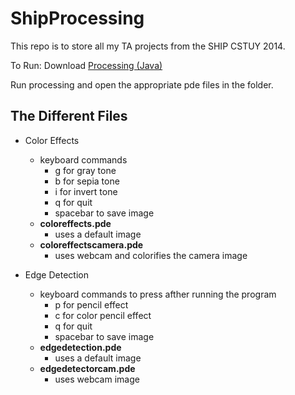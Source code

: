 ShipProcessing
==============
This repo is to store all my TA projects from the SHIP CSTUY 2014.

To Run: Download [Processing (Java)](https://www.processing.org)

Run processing and open the appropriate pde files in the folder. 

## The Different Files
* Color Effects 
  * keyboard commands
    * g for gray tone
    * b for sepia tone
    * i for invert tone
    * q for quit
    * spacebar to save image 
  * **coloreffects.pde**
    * uses a default image
  * **coloreffectscamera.pde**
    * uses webcam and colorifies the camera image
  
* Edge Detection  
  * keyboard commands to press afther running the program
    * p for pencil effect
    * c for color pencil effect
    * q for quit
    * spacebar to save image
  * **edgedetection.pde**
    * uses a default image
  * **edgedetectorcam.pde**
    * uses webcam image
